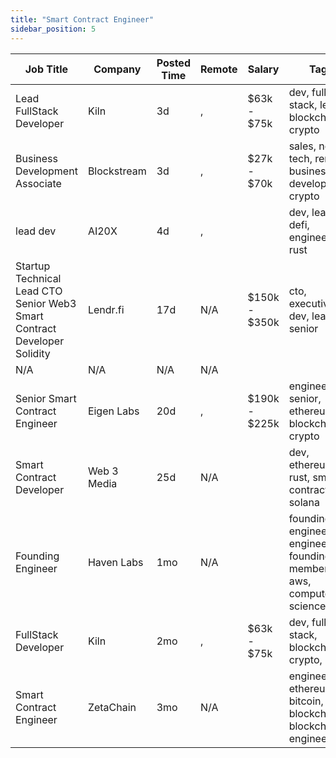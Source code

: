 ```yaml
---
title: "Smart Contract Engineer"
sidebar_position: 5
---
```


| Job Title | Company | Posted Time | Remote | Salary | Tags | Apply Link |
|-----------|---------|-------------|--------|--------|------|------------|
| Lead FullStack Developer | Kiln | 3d | , | $63k - $75k | dev, full stack, lead, blockchain, crypto | [Apply](https://web3.career/lead-fullstack-developer-kiln/96910) |
| Business Development Associate | Blockstream | 3d | , | $27k - $70k | sales, non tech, remote, business development, crypto | [Apply](https://web3.career/business-development-associate-blockstream/7739) |
| lead dev | AI20X | 4d | , |  | dev, lead, defi, engineer, rust | [Apply](https://web3.career/lead-dev-ai20x/94376) |
| Startup Technical Lead CTO Senior Web3 Smart Contract Developer Solidity | Lendr.fi | 17d | N/A | $150k - $350k | cto, executive, dev, lead, senior | [Apply](https://web3.career/startup-technical-lead-cto-senior-web3-smart-contract-developer-solidity-lendr-fi/95862) |
| N/A | N/A | N/A | N/A |  |  | [Apply](https://web3.career/metana) |
| Senior Smart Contract Engineer | Eigen Labs | 20d | , | $190k - $225k | engineer, senior, ethereum, blockchain, crypto | [Apply](https://web3.career/senior-smart-contract-engineer-eigenlabs/95542) |
| Smart Contract Developer | Web 3 Media | 25d | N/A |  | dev, ethereum, rust, smart contract, solana | [Apply](https://web3.career/smart-contract-developer-web-3-media/95013) |
| Founding Engineer | Haven Labs | 1mo | N/A |  | founding engineer, engineer, founding member, aws, computer science | [Apply](https://web3.career/founding-engineer-haven-labs/94478) |
| FullStack Developer | Kiln | 2mo | , | $63k - $75k | dev, full stack, blockchain, crypto, dapp | [Apply](https://web3.career/fullstack-developer-kiln/90916) |
| Smart Contract Engineer | ZetaChain | 3mo | N/A |  | engineer, ethereum, bitcoin, blockchain, blockchain engineer | [Apply](https://web3.career/smart-contract-engineer-zetachain/89778) |
